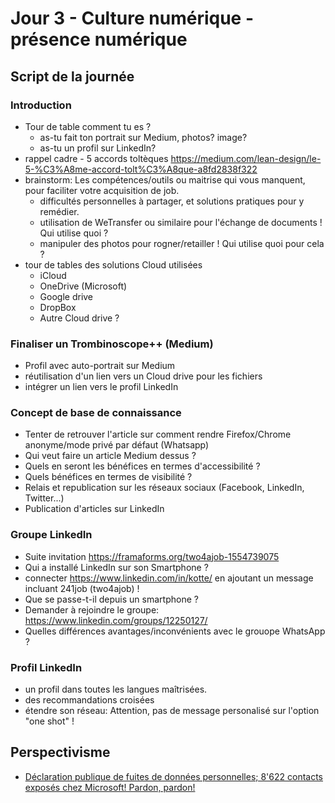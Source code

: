 # Jour 3 - Culture numérique - présence numérique
## Script de la journée
### Introduction
* Tour de table comment tu es ?
  * as-tu fait ton portrait sur Medium, photos? image?
  * as-tu un profil sur LinkedIn?
* rappel cadre - 5 accords toltèques https://medium.com/lean-design/le-5-%C3%A8me-accord-tolt%C3%A8que-a8fd2838f322
* brainstorm: Les compétences/outils ou maitrise qui vous manquent, pour faciliter votre acquisition de job.
  * difficultés personnelles à partager, et solutions pratiques pour y remédier.
  * utilisation de WeTransfer ou similaire pour l'échange de documents ! Qui utilise quoi ?
  * manipuler des photos pour rogner/retailler ! Qui utilise quoi pour cela ?
* tour de tables des solutions Cloud utilisées
  * iCloud
  * OneDrive (Microsoft)
  * Google drive
  * DropBox
  * Autre Cloud drive ?
### Finaliser un Trombinoscope++ (Medium)
* Profil avec auto-portrait sur Medium
* réutilisation d'un lien vers un Cloud drive pour les fichiers
* intégrer un lien vers le profil LinkedIn
### Concept de base de connaissance
* Tenter de retrouver l'article sur comment rendre Firefox/Chrome anonyme/mode privé par défaut (Whatsapp)
* Qui veut faire un article Medium dessus ?
* Quels en seront les bénéfices en termes d'accessibilité ?
* Quels bénéfices en termes de visibilité ?
* Relais et republication sur les réseaux sociaux (Facebook, LinkedIn, Twitter...)
* Publication d'articles sur LinkedIn
### Groupe LinkedIn
* Suite invitation https://framaforms.org/two4ajob-1554739075
* Qui a installé LinkedIn sur son Smartphone ? 
* connecter https://www.linkedin.com/in/kotte/ en ajoutant un message incluant 241job (two4ajob) !
* Que se passe-t-il depuis un smartphone ?
* Demander à rejoindre le groupe: https://www.linkedin.com/groups/12250127/
* Quelles différences avantages/inconvénients avec le grouope WhatsApp ?
### Profil LinkedIn
* un profil dans toutes les langues maîtrisées.
* des recommandations croisées
* étendre son réseau: Attention, pas de message personalisé sur l'option "one shot" !
## Perspectivisme
* [Déclaration publique de fuites de données personnelles; 8'622 contacts exposés chez Microsoft! Pardon, pardon!](https://medium.com/datagueule/d%C3%A9claration-publique-de-fuites-de-donn%C3%A9es-personnelles-8622-contacts-expos%C3%A9s-chez-microsoft-26cdaf4d4145)

